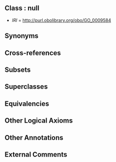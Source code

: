 
## Class : null

 * *IRI* = http://purl.obolibrary.org/obo/GO_0009584

## Synonyms


## Cross-references


## Subsets


## Superclasses


## Equivalencies


## Other Logical Axioms


## Other Annotations


## External Comments

